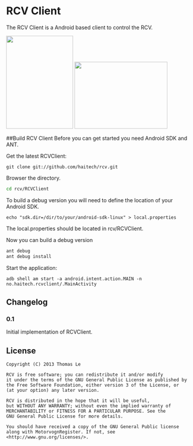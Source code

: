 RCV Client
===
The RCV Client is a Android based client to control the RCV.

<img src="https://raw.github.com/haitech/rcv/gh-pages/screenshots/rcvclient_main-v0.1.png" height="250px" width="180px" />
<img src="https://raw.github.com/haitech/rcv/gh-pages/screenshots/rcvclient_vehicle-v0.1.png" height="180px" width="250px" />

##Build RCV Client
Before you can get started you need Android SDK and ANT.

Get the latest RCVClient:
    
`git clone git://github.com/haitech/rcv.git`

Browser the directory.
```bash
cd rcv/RCVClient
```

To build a debug version you will need to define the location of your Android SDK.

`echo "sdk.dir=/dir/to/your/android-sdk-linux" > local.properties`

The local.properties should be located in rcv/RCVClient.

Now you can build a debug version
```bash
ant debug
ant debug install
```
Start the application:

`adb shell am start -a android.intent.action.MAIN -n no.haitech.rcvclient/.MainActivity`

## Changelog

### 0.1
Initial implementation of RCVClient.

## License
    Copyright (C) 2013 Thomas Le
    
    RCV is free software; you can redistribute it and/or modify
    it under the terms of the GNU General Public License as published by
    the Free Software Foundation, either version 3 of the License, or
    (at your option) any later version.
    
    RCV is distributed in the hope that it will be useful,
    but WITHOUT ANY WARRANTY; without even the implied warranty of
    MERCHANTABILITY or FITNESS FOR A PARTICULAR PURPOSE. See the
    GNU General Public License for more details.
    
    You should have received a copy of the GNU General Public license
    along with MotorvognRegister. If not, see <http://www.gnu.org/licenses/>.
